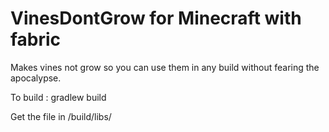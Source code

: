 # VinesDontGrow for Minecraft with fabric
Makes vines not grow so you can use them in any build without fearing the apocalypse.

To build :
gradlew build

Get the file in /build/libs/
